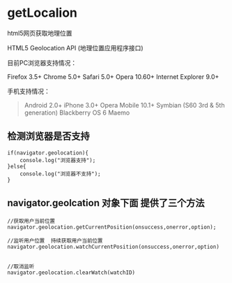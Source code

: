 # getLocalion
html5网页获取地理位置

HTML5 Geolocation API (地理位置应用程序接口)

目前PC浏览器支持情况：

Firefox 3.5+
Chrome 5.0+
Safari 5.0+
Opera 10.60+
Internet Explorer 9.0+

手机支持情况：

>Android 2.0+
iPhone 3.0+
Opera Mobile 10.1+
Symbian (S60 3rd & 5th generation)
Blackberry OS 6
Maemo

## 检测浏览器是否支持

```
if(navigator.geolocation){
    console.log("浏览器支持");
}else{
    console.log("浏览器不支持");
}
```
## navigator.geolcation 对象下面 提供了三个方法

```
//获取用户当前位置
navigator.geolocation.getCurrentPosition(onsuccess,onerror,option);

//监听用户位置  持续获取用户当前位置
navigator.geolocation.watchCurrentPosition(onsuccess,onerror,option)


//取消监听
navigator.geolocation.clearWatch(watchID)

```



